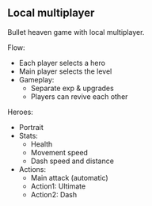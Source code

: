 ## Local multiplayer

Bullet heaven game with local multiplayer.

Flow:
- Each player selects a hero
- Main player selects the level
- Gameplay:
  - Separate exp & upgrades
  - Players can revive each other

Heroes:
- Portrait
- Stats:
  - Health
  - Movement speed 
  - Dash speed and distance
- Actions:
  - Main attack (automatic)
  - Action1: Ultimate
  - Action2: Dash
